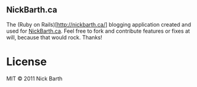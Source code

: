 ## NickBarth.ca
The (Ruby on Rails)[http://nickbarth.ca/] blogging application created and used for [NickBarth.ca](http://nickbarth.ca).
Feel free to fork and contribute features or fixes at will, because that would rock. Thanks!

# License
MIT &copy; 2011 Nick Barth
